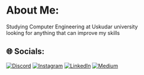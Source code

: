 #  About Me:
Studying Computer Engineering at Uskudar university <br>looking for anything that can improve my skills


## 🌐 Socials:
[![Discord](https://img.shields.io/badge/Discord-%237289DA.svg?logo=discord&logoColor=white)](https://discord.gg/https://discord.gg/eCWhpJf) [![Instagram](https://img.shields.io/badge/Instagram-%23E4405F.svg?logo=Instagram&logoColor=white)](https://instagram.com/Same_kelo) [![LinkedIn](https://img.shields.io/badge/LinkedIn-%230077B5.svg?logo=linkedin&logoColor=white)](https://linkedin.com/in/muhammed-kallo-698332276/) [![Medium](https://img.shields.io/badge/Medium-12100E?logo=medium&logoColor=white)](https://medium.com/@M.kallo) 
